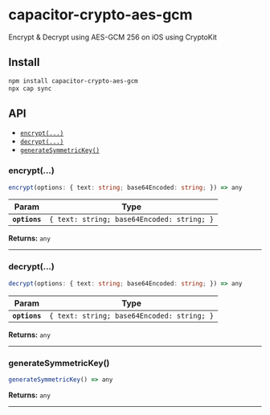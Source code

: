 # capacitor-crypto-aes-gcm

Encrypt & Decrypt using AES-GCM 256 on iOS using CryptoKit

## Install

```bash
npm install capacitor-crypto-aes-gcm
npx cap sync
```

## API

<docgen-index>

* [`encrypt(...)`](#encrypt)
* [`decrypt(...)`](#decrypt)
* [`generateSymmetricKey()`](#generatesymmetrickey)

</docgen-index>

<docgen-api>
<!--Update the source file JSDoc comments and rerun docgen to update the docs below-->

### encrypt(...)

```typescript
encrypt(options: { text: string; base64Encoded: string; }) => any
```

| Param         | Type                                                  |
| ------------- | ----------------------------------------------------- |
| **`options`** | <code>{ text: string; base64Encoded: string; }</code> |

**Returns:** <code>any</code>

--------------------


### decrypt(...)

```typescript
decrypt(options: { text: string; base64Encoded: string; }) => any
```

| Param         | Type                                                  |
| ------------- | ----------------------------------------------------- |
| **`options`** | <code>{ text: string; base64Encoded: string; }</code> |

**Returns:** <code>any</code>

--------------------


### generateSymmetricKey()

```typescript
generateSymmetricKey() => any
```

**Returns:** <code>any</code>

--------------------

</docgen-api>
